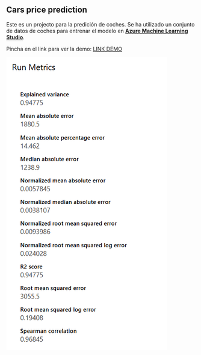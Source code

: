 ## Cars price prediction   

Este es un projecto para la predición de coches. Se ha utilizado un conjunto de datos de coches para entrenar el modelo en [**Azure Machine Learning Studio**](https://azure.microsoft.com/es-es/products/machine-learning).

Pincha en el link para ver la demo:
[LINK DEMO](https://tajamar365-my.sharepoint.com/:v:/p/tsuenkit_lui/ERlOes9Fy0hNs5l2hUuuBtABqcEVuVgPQhEo_hCi8x8k0A?nav=eyJyZWZlcnJhbEluZm8iOnsicmVmZXJyYWxBcHAiOiJPbmVEcml2ZUZvckJ1c2luZXNzIiwicmVmZXJyYWxBcHBQbGF0Zm9ybSI6IldlYiIsInJlZmVycmFsTW9kZSI6InZpZXciLCJyZWZlcnJhbFZpZXciOiJNeUZpbGVzTGlua0NvcHkifX0&e=OcnABt)

![Metrics](img/metrics.png)


